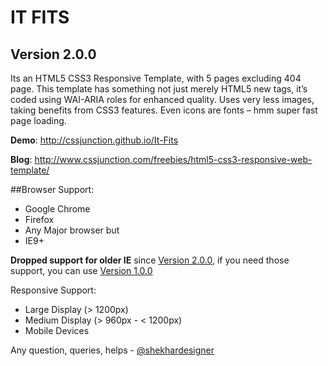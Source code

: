 IT FITS
=======

## Version 2.0.0

Its an HTML5 CSS3 Responsive Template, with 5 pages excluding 404 page. This template has something not just merely HTML5 new tags, it’s coded using WAI-ARIA roles for enhanced quality. Uses very less images, taking benefits from CSS3 features. Even icons are fonts – hmm super fast page loading.

**Demo**: http://cssjunction.github.io/It-Fits

**Blog**: http://www.cssjunction.com/freebies/html5-css3-responsive-web-template/

##Browser Support:
 - Google Chrome
 - Firefox
 - Any Major browser but
 - IE9+
 
 **Dropped support for older IE** since [Version 2.0.0](https://github.com/cssjunction/It-Fits/releases/tag/v2.0), if you need those support, you can use [Version 1.0.0](https://github.com/cssjunction/It-Fits/releases/tag/v1.0)

Responsive Support:
 - Large Display (> 1200px)
 - Medium Display (> 960px - < 1200px)
 - Mobile Devices
 
 Any question, queries, helps - [@shekhardesigner](https://twitter.com/shekhardesigner)